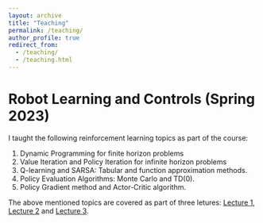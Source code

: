 ```yaml
---
layout: archive
title: "Teaching"
permalink: /teaching/
author_profile: true
redirect_from: 
  - /teaching/
  - /teaching.html
---
```


Robot Learning and Controls (Spring 2023)
======

I taught the following reinforcement learning topics as part of the course:
1. Dynamic Programming for finite horizon problems
2. Value Iteration and Policy Iteration for infinite horizon problems
3. Q-learning and SARSA: Tabular and function approximation methods.
4. Policy Evaluation Algorithms: Monte Carlo and TD(0).
5. Policy Gradient method and Actor-Critic algorithm.

The above mentioned topics are covered as part of three letures: [Lecture 1](https://namansaxena9.github.io/files/RL_Lecture1.pdf), [Lecture 2](https://namansaxena9.github.io/files/RL_Lecture2.pdf) and [Lecture 3](https://namansaxena9.github.io/files/RL_Lecture3.pdf).